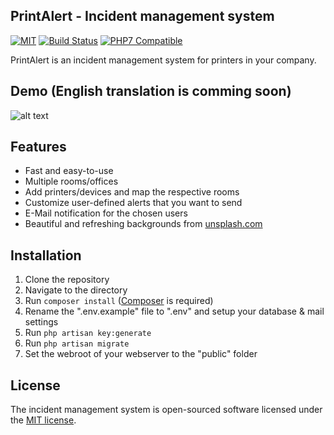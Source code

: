 ## PrintAlert - Incident management system
[![MIT](https://img.shields.io/cocoapods/l/AFNetworking.svg)](https://github.com/markushaug/print_alert/blob/master/LICENSE)
[![Build Status](https://travis-ci.org/markushaug/print_alert.svg?branch=master)](https://travis-ci.org/markushaug/print_alert)
[![PHP7 Compatible](https://img.shields.io/badge/php-7-green.svg?style=flat-square)](https://packagist.org/packages/markushaug/print_alert)

PrintAlert is an incident management system for printers in your company. 

## Demo (English translation is comming soon)

![alt text](https://github.com/markushaug/print_alert/blob/master/demo.gif)

## Features

- Fast and easy-to-use
- Multiple rooms/offices
- Add printers/devices and map the respective rooms
- Customize user-defined alerts that you want to send
- E-Mail notification for the chosen users
- Beautiful and refreshing backgrounds from <a href="https://unsplash.com">unsplash.com</a>


## Installation

1. Clone the repository
2. Navigate to the directory
3. Run ```composer install``` (<a href="https://getcomposer.org">Composer</a> is required)
4. Rename the ".env.example" file to ".env" and setup your database & mail settings
5. Run ```php artisan key:generate```
6. Run ```php artisan migrate```
7. Set the webroot of your webserver to the "public" folder

## License

The incident management system is open-sourced software licensed under the [MIT license](http://opensource.org/licenses/MIT).

